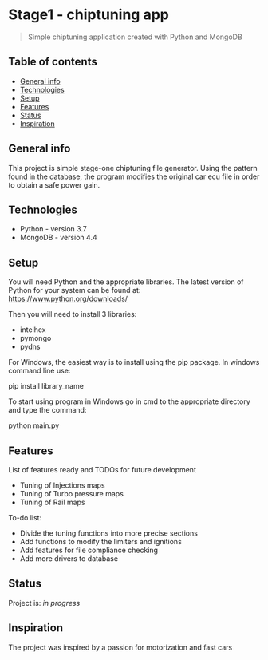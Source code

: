 # Stage1 - chiptuning app
> Simple chiptuning application created with Python and MongoDB

## Table of contents
* [General info](#general-info)
* [Technologies](#technologies)
* [Setup](#setup)
* [Features](#features)
* [Status](#status)
* [Inspiration](#inspiration)

## General info
This project is simple stage-one chiptuning file generator.
Using the pattern found in the database, the program modifies the original car ecu file in order to obtain a safe power gain.

## Technologies
* Python - version 3.7
* MongoDB - version 4.4

## Setup
You will need Python and the appropriate libraries.
The latest version of Python for your system can be found at:
https://www.python.org/downloads/

Then you will need to install 3 libraries:

- intelhex
- pymongo
- pydns

For Windows, the easiest way is to install using the pip package.
In windows command line use:

pip install library_name

To start using program in Windows go in cmd to the appropriate directory and type the command: 

python main.py

## Features
List of features ready and TODOs for future development
* Tuning of Injections maps
* Tuning of Turbo pressure maps
* Tuning of Rail maps

To-do list:
* Divide the tuning functions into more precise sections
* Add functions to modify the limiters and ignitions
* Add features for file compliance checking
* Add more drivers to database

## Status
Project is: _in progress_

## Inspiration
The project was inspired by a passion for motorization and fast cars